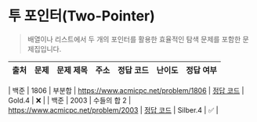 # 투 포인터(Two-Pointer)

> 배열이나 리스트에서 두 개의 포인터를 활용한 효율적인 탐색 문제를 포함한 문제집입니다.

| 출처 | 문제 | 문제 제목 | 주소 | 정답 코드 | 난이도 | 정답 여부 |
| ---- | ---- | --------- | ---- | --------- | ------ | --------- |

| 백준 | 1806 | 부분합 | https://www.acmicpc.net/problem/1806 | [정답 코드](./0x12/1806.js) | Gold.4 | ❌ |
| 백준 | 2003 | 수들의 합 2 | https://www.acmicpc.net/problem/2003 | [정답 코드](./0x12/2003.js) | Silber.4 | ✅ |
